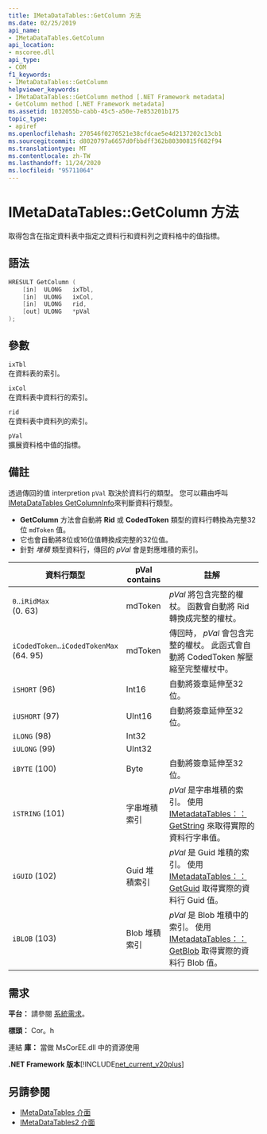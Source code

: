 ```yaml
---
title: IMetaDataTables::GetColumn 方法
ms.date: 02/25/2019
api_name:
- IMetaDataTables.GetColumn
api_location:
- mscoree.dll
api_type:
- COM
f1_keywords:
- IMetaDataTables::GetColumn
helpviewer_keywords:
- IMetaDataTables::GetColumn method [.NET Framework metadata]
- GetColumn method [.NET Framework metadata]
ms.assetid: 1032055b-cabb-45c5-a50e-7e853201b175
topic_type:
- apiref
ms.openlocfilehash: 270546f0270521e38cfdcae5e4d2137202c13cb1
ms.sourcegitcommit: d8020797a6657d0fbbdff362b80300815f682f94
ms.translationtype: MT
ms.contentlocale: zh-TW
ms.lasthandoff: 11/24/2020
ms.locfileid: "95711064"
---
```

# <a name="imetadatatablesgetcolumn-method"></a>IMetaDataTables::GetColumn 方法

取得包含在指定資料表中指定之資料行和資料列之資料格中的值指標。  
  
## <a name="syntax"></a>語法  
  
```cpp  
HRESULT GetColumn (
    [in]  ULONG   ixTbl,  
    [in]  ULONG   ixCol,  
    [in]  ULONG   rid,  
    [out] ULONG   *pVal  
);  
```  
  
## <a name="parameters"></a>參數

 `ixTbl`  
 在資料表的索引。  
  
 `ixCol`  
 在資料表中資料行的索引。  
  
 `rid`  
 在資料表中資料列的索引。  
  
 `pVal`  
 擴展資料格中值的指標。  

## <a name="remarks"></a>備註

透過傳回的值 interpretion `pVal` 取決於資料行的類型。 您可以藉由呼叫 [IMetaDataTables GetColumnInfo](imetadatatables-getcolumninfo-method.md)來判斷資料行類型。

- **GetColumn** 方法會自動將 **Rid** 或 **CodedToken** 類型的資料行轉換為完整32位 `mdToken` 值。
- 它也會自動將8位或16位值轉換成完整的32位值。
- 針對 *堆積* 類型資料行，傳回的 *pVal* 會是對應堆積的索引。

| 資料行類型              | pVal contains | 註解                          |
|--------------------------|---------------|-----------------------------------|
| `0`..`iRidMax`<br> (0. 63)   | mdToken     | *pVal* 將包含完整的權杖。 函數會自動將 Rid 轉換成完整的權杖。 |
| `iCodedToken`..`iCodedTokenMax`<br> (64. 95)  | mdToken | 傳回時， *pVal* 會包含完整的權杖。 此函式會自動將 CodedToken 解壓縮至完整權杖中。 |
| `iSHORT` (96)             | Int16         | 自動將簽章延伸至32位。  |
| `iUSHORT` (97)            | UInt16        | 自動將簽章延伸至32位。  |
| `iLONG` (98)              | Int32         |                                        |
| `iULONG` (99)             | UInt32        |                                        |
| `iBYTE` (100)             | Byte          | 自動將簽章延伸至32位。  |
| `iSTRING` (101)           | 字串堆積索引 | *pVal* 是字串堆積的索引。 使用 [IMetadataTables：： GetString](imetadatatables-getstring-method.md) 來取得實際的資料行字串值。 |
| `iGUID` (102)             | Guid 堆積索引 | *pVal* 是 Guid 堆積的索引。 使用 [IMetadataTables：： GetGuid](imetadatatables-getguid-method.md) 取得實際的資料行 Guid 值。 |
| `iBLOB` (103)             | Blob 堆積索引 | *pVal* 是 Blob 堆積中的索引。 使用 [IMetadataTables：： GetBlob](imetadatatables-getblob-method.md) 取得實際的資料行 Blob 值。 |
  
## <a name="requirements"></a>需求  

 **平台：** 請參閱 [系統需求](../../get-started/system-requirements.md)。  
  
 **標頭：** Cor。h  
  
 連結 **庫：** 當做 MsCorEE.dll 中的資源使用  
  
 **.NET Framework 版本**[!INCLUDE[net_current_v20plus](../../../../includes/net-current-v20plus-md.md)]  
  
## <a name="see-also"></a>另請參閱

- [IMetaDataTables 介面](imetadatatables-interface.md)
- [IMetaDataTables2 介面](imetadatatables2-interface.md)
